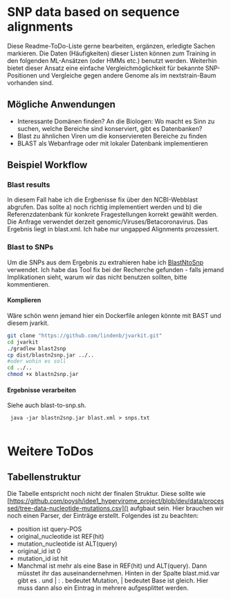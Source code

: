 # SNP data based on sequence alignments
Diese Readme-ToDo-Liste gerne bearbeiten, ergänzen, erledigte Sachen markieren.
Die Daten (Häufigkeiten) dieser Listen können zum Training in den folgenden ML-Ansätzen (oder HMMs etc.) benutzt werden. Weiterhin bietet dieser Ansatz eine einfache Vergleichmöglichkeit für bekannte SNP-Positionen und Vergleiche gegen andere Genome als im nextstrain-Baum vorhanden sind.

## Mögliche Anwendungen
- Interessante Domänen finden? An die Biologen: Wo macht es Sinn zu suchen, welche Bereiche sind konserviert, gibt es Datenbanken?
- Blast zu ähnlichen Viren um die konserviereten Bereiche zu finden
- BLAST als Webanfrage oder mit lokaler Datenbank implementieren

## Beispiel Workflow 
### Blast results 
In diesem Fall habe ich die Ergbenisse fix über den NCBI-Webblast abgrufen. Das sollte a) noch richtig implementiert werden und b) die Referenzdatenbank für konkrete Fragestellungen korrekt gewählt werden.
Die Anfrage verwendet derzeit genomic/Viruses/Betacoronavirus. 
Das Ergebnis liegt in blast.xml. Ich habe nur ungapped Alignments prozessiert.
### Blast to SNPs
Um die SNPs aus dem Ergebnis zu extrahieren habe ich [BlastNtoSnp](http://lindenb.github.io/jvarkit/BlastNToSnp.html) verwendet.
Ich habe das Tool fix bei der Recherche gefunden - falls jemand Implikationen sieht, warum wir das nicht benutzen sollten, bitte kommentieren.

#### Komplieren
Wäre schön wenn jemand hier ein Dockerfile anlegen könnte mit BAST und diesem jvarkit. 

```bash
git clone "https://github.com/lindenb/jvarkit.git"
cd jvarkit
./gradlew blast2snp
cp dist/blastn2snp.jar ../..
#oder wohin es soll
cd ../..
chmod +x blastn2snp.jar
```

#### Ergebnisse verarbeiten
Siehe auch blast-to-snp.sh. 

```
 java -jar blastn2snp.jar blast.xml > snps.txt
 
```

# Weitere ToDos
## Tabellenstruktur
Die Tabelle entspricht noch nicht der finalen Struktur. Diese sollte wie [https://github.com/poysh/idee1_hypervirome_project/blob/dev/data/processed/tree-data-nucleotide-mutations.csv]() aufgbaut sein.
Hier brauchen wir noch einen Parser, der Einträge erstellt. Folgendes ist zu beachten:

- position ist query-POS
- original_nucleotide ist REF(hit)
- mutation_nucleotide ist ALT(query)
- original_id ist 0
- mutation_id ist hit
- Manchmal ist mehr als eine Base in REF(hit) und ALT(query). Dann müsstet ihr das auseinandernehmen. Hinten in der Spalte blast.mid.var gibt es . und | : . bedeutet Mutation, | bedeutet Base ist gleich. Hier muss dann also ein Eintrag in mehrere aufgesplittet werden.

